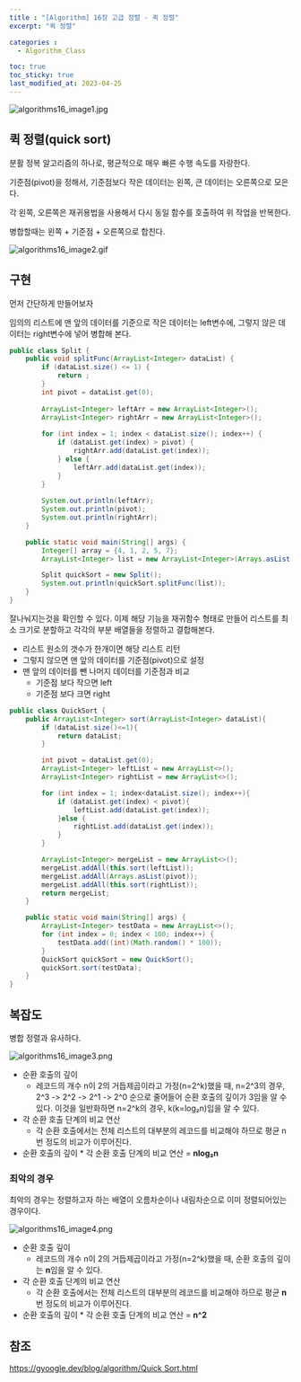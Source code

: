 ```yaml
---
title : "[Algorithm] 16장 고급 정렬 - 퀵 정렬"
excerpt: "퀵 정렬"

categories :
  - Algorithm_Class

toc: true
toc_sticky: true
last_modified_at: 2023-04-25
---
```


![algorithms16_image1.jpg](/assets/images/algorithms16_image1.jpg?raw=true)

## 퀵 정렬(quick sort)

분활 정복 알고리즘의 하나로, 평균적으로 매우 빠른 수행 속도를 자랑한다.

기준점(pivot)을 정해서, 기준점보다 작은 데이터는 왼쪽, 큰 데이터는 오른쪽으로 모은다.

각 왼쪽, 오른쪽은 재귀용법을 사용해서 다시 동일 함수를 호출하여 위 작업을 반복한다.

병합할때는 왼쪽 + 기준점 + 오른쪽으로 합친다.

![algorithms16_image2.gif](/assets/images/algorithms16_image2.gif?raw=true)

## 구현

먼저 간단하게 만들어보자

임의의 리스트에 맨 앞의 데이터를 기준으로 작은 데이터는 left변수에, 그렇지 않은 데이터는 right변수에 넣어 병합해 본다.

```java
public class Split {
    public void splitFunc(ArrayList<Integer> dataList) {
        if (dataList.size() <= 1) {
            return ;
        }
        int pivot = dataList.get(0);
        
        ArrayList<Integer> leftArr = new ArrayList<Integer>();
        ArrayList<Integer> rightArr = new ArrayList<Integer>();        
        
        for (int index = 1; index < dataList.size(); index++) {
            if (dataList.get(index) > pivot) {
                rightArr.add(dataList.get(index));
            } else {
                leftArr.add(dataList.get(index));
            }
        }
        
        System.out.println(leftArr);
        System.out.println(pivot);
        System.out.println(rightArr);        
    }

	public static void main(String[] args) {
        Integer[] array = {4, 1, 2, 5, 7}; 
		ArrayList<Integer> list = new ArrayList<Integer>(Arrays.asList(array));

        Split quickSort = new Split();
        System.out.println(quickSort.splitFunc(list));
    }
}
```

잘나눠지는것을 확인할 수 있다. 이제 해당 기능을 재귀함수 형태로 만들어 리스트를 최소 크기로 분할하고 각각의 부분 배열들을 정렬하고 결합해본다.

- 리스트 원소의 갯수가 한개이면 해당 리스트 리턴
- 그렇지 않으면 맨 앞의 데이터를 기준점(pivot)으로 설정
- 맨 앞의 데이터를 뺀 나머지 데이터를 기준점과 비교
    - 기준점 보다 작으면 left
    - 기준점 보다 크면 right

```java
public class QuickSort {
    public ArrayList<Integer> sort(ArrayList<Integer> dataList){
        if (dataList.size()<=1){
            return dataList;
        }

        int pivot = dataList.get(0);
        ArrayList<Integer> leftList = new ArrayList<>();
        ArrayList<Integer> rightList = new ArrayList<>();

        for (int index = 1; index<dataList.size(); index++){
            if (dataList.get(index) < pivot){
                leftList.add(dataList.get(index));
            }else {
                rightList.add(dataList.get(index));
            }
        }

        ArrayList<Integer> mergeList = new ArrayList<>();
        mergeList.addAll(this.sort(leftList));
        mergeList.addAll(Arrays.asList(pivot));
        mergeList.addAll(this.sort(rightList));
        return mergeList;
    }

    public static void main(String[] args) {
        ArrayList<Integer> testData = new ArrayList<>();
        for (int index = 0; index < 100; index++) {
            testData.add((int)(Math.random() * 100));
        }
        QuickSort quickSort = new QuickSort();
        quickSort.sort(testData);
    }
}
```

## 복잡도

병합 정렬과 유사하다.

![algorithms16_image3.png](/assets/images/algorithms16_image3.png?raw=true)

- 순환 호출의 깊이
    - 레코드의 개수 n이 2의 거듭제곱이라고 가정(n=2^k)했을 때, n=2^3의 경우, 2^3 -> 2^2 -> 2^1 -> 2^0 순으로 줄어들어 순환 호출의 깊이가 3임을 알 수 있다.
    이것을 일반화하면 n=2^k의 경우, k(k=log₂n)임을 알 수 있다.
- 각 순환 호출 단계의 비교 연산
    - 각 순환 호출에서는 전체 리스트의 대부분의 레코드를 비교해야 하므로 평균 n번 정도의 비교가 이루어진다.
- 순환 호출의 깊이 * 각 순환 호출 단계의 비교 연산 = **nlog₂n**

### 최악의 경우

최악의 경우는 정렬하고자 하는 배열이 오름차순이나 내림차순으로 이미 정렬되어있는 경우이다.

![algorithms16_image4.png](/assets/images/algorithms16_image4.png?raw=true)

- 순환 호출 깊이
    - 레코드의 개수 n이 2의 거듭제곱이라고 가정(n=2^k)했을 때, 순환 호출의 깊이는 **n**임을 알 수 있다.
- 각 순환 호출 단계의 비교 연산
    - 각 순환 호출에서는 전체 리스트의 대부분의 레코드를 비교해야 하므로 평균 **n**번 정도의 비교가 이루어진다.
- 순환 호출의 깊이 * 각 순환 호출 단계의 비교 연산 = **n^2**

## 참조

[https://gyoogle.dev/blog/algorithm/Quick Sort.html](https://gyoogle.dev/blog/algorithm/Quick%20Sort.html)